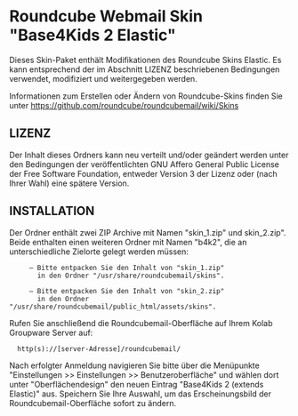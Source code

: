 Roundcube Webmail Skin "Base4Kids 2 Elastic"
============================================

Dieses Skin-Paket enthält Modifikationen des Roundcube Skins Elastic.
Es kann entsprechend der im Abschnitt LIZENZ beschriebenen Bedingungen
verwendet, modifiziert und weitergegeben werden.

Informationen zum Erstellen oder Ändern von Roundcube-Skins finden Sie unter
https://github.com/roundcube/roundcubemail/wiki/Skins


LIZENZ
------

Der Inhalt dieses Ordners kann neu verteilt und/oder geändert werden
unter den Bedingungen der veröffentlichten GNU Affero General Public License
der Free Software Foundation, entweder Version 3 der Lizenz oder
(nach Ihrer Wahl) eine spätere Version.


INSTALLATION
------------

Der Ordner enthält zwei ZIP Archive mit Namen "skin_1.zip" und skin_2.zip".
Beide enthalten einen weiteren Ordner mit Namen "b4k2", die an unterschiedliche
Zielorte gelegt werden müssen:

         – Bitte entpacken Sie den Inhalt von "skin_1.zip"
           in den Ordner "/usr/share/roundcubemail/skins".

         – Bitte entpacken Sie den Inhalt von "skin_2.zip"
           in den Ordner "/usr/share/roundcubemail/public_html/assets/skins".


Rufen Sie anschließend die Roundcubemail-Oberfläche auf Ihrem
Kolab Groupware Server auf:

      http(s)://[server-Adresse]/roundcubemail/


Nach erfolgter Anmeldung navigieren Sie bitte über die Menüpunkte
"Einstellungen >> Einstellungen >> Benutzeroberfläche" und wählen dort
unter "Oberflächendesign" den neuen Eintrag "Base4Kids 2 (extends Elastic)" aus.
Speichern Sie Ihre Auswahl, um das Erscheinungsbild der Roundcubemail-Oberfläche
sofort zu ändern.
